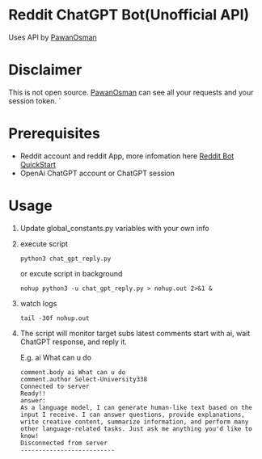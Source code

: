 # Reddit ChatGPT Bot(Unofficial API)
Uses API by [PawanOsman](https://github.com/PawanOsman/PyGPT)

# Disclaimer
This is not open source. [PawanOsman](https://github.com/PawanOsman/) can see all your requests and your session token.
`
# Prerequisites
- Reddit account and reddit App, more infomation here [Reddit Bot QuickStart](https://praw.readthedocs.io/en/stable/getting_started/quick_start.html)
- OpenAi ChatGPT account or ChatGPT session

# Usage
1. Update global_constants.py variables with your own info
2. execute script
    ```
    python3 chat_gpt_reply.py
    ```
    or excute script in background
    ```
    nohup python3 -u chat_gpt_reply.py > nohup.out 2>&1 &
    ```
3. watch logs
    ```
    tail -30f nohup.out
    ```
4. The script will monitor target subs latest comments start with ai, wait ChatGPT response, and reply it.

   E.g. ai What can u do
    ```
    comment.body ai What can u do
    comment.author Select-University338
    Connected to server
    Ready!!
    answer:
    As a language model, I can generate human-like text based on the input I receive. I can answer questions, provide explanations, write creative content, summarize information, and perform many other language-related tasks. Just ask me anything you'd like to know!
    Disconnected from server
    --------------------------
    ```

